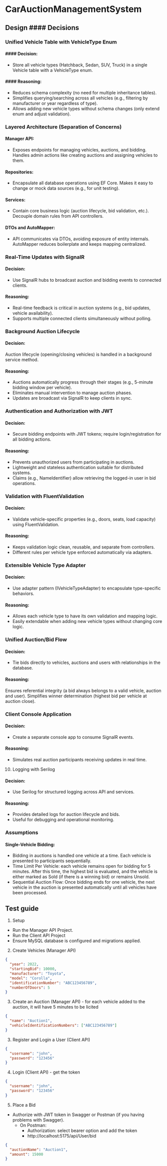 # CarAuctionManagementSystem

## Design #### Decisions
### Unified Vehicle Table with VehicleType Enum
#### #### Decision:
* Store all vehicle types (Hatchback, Sedan, SUV, Truck) in a single Vehicle table with a VehicleType enum.

#### #### Reasoning:
* Reduces schema complexity (no need for multiple inheritance tables).
* Simplifies querying/searching across all vehicles (e.g., filtering by manufacturer or year regardless of type).
* Allows adding new vehicle types without schema changes (only extend enum and adjust validation).

### Layered Architecture (Separation of Concerns)
#### Manager API:
* Exposes endpoints for managing vehicles, auctions, and bidding. Handles admin actions like creating auctions and assigning vehicles to them.
#### Repositories:
* Encapsulate all database operations using EF Core. Makes it easy to change or mock data sources (e.g., for unit testing).
#### Services:
* Contain core business logic (auction lifecycle, bid validation, etc.). Decouple domain rules from API controllers.
#### DTOs and AutoMapper:
* API communicates via DTOs, avoiding exposure of entity internals. AutoMapper reduces boilerplate and keeps mapping centralized.

### Real-Time Updates with SignalR
#### Decision:
* Use SignalR hubs to broadcast auction and bidding events to connected clients.

#### Reasoning:

* Real-time feedback is critical in auction systems (e.g., bid updates, vehicle availability).
* Supports multiple connected clients simultaneously without polling.

### Background Auction Lifecycle
#### Decision:
Auction lifecycle (opening/closing vehicles) is handled in a background service method.

#### Reasoning:

* Auctions automatically progress through their stages (e.g., 5-minute bidding window per vehicle).
* Eliminates manual intervention to manage auction phases.
* Updates are broadcast via SignalR to keep clients in sync.

### Authentication and Authorization with JWT
#### Decision:
* Secure bidding endpoints with JWT tokens; require login/registration for all bidding actions.
#### Reasoning:
* Prevents unauthorized users from participating in auctions.
* Lightweight and stateless authentication suitable for distributed systems.
* Claims (e.g., NameIdentifier) allow retrieving the logged-in user in bid operations.

### Validation with FluentValidation
#### Decision:
* Validate vehicle-specific properties (e.g., doors, seats, load capacity) using FluentValidation.
#### Reasoning:
* Keeps validation logic clean, reusable, and separate from controllers.
* Different rules per vehicle type enforced automatically via adapters.

### Extensible Vehicle Type Adapter
#### Decision:
* Use adapter pattern (IVehicleTypeAdapter) to encapsulate type-specific behaviors.

#### Reasoning:
* Allows each vehicle type to have its own validation and mapping logic.
* Easily extendable when adding new vehicle types without changing core logic.

### Unified Auction/Bid Flow
#### Decision:
* Tie bids directly to vehicles, auctions and users with relationships in the database.

#### Reasoning:

Ensures referential integrity (a bid always belongs to a valid vehicle, auction and user).
Simplifies winner determination (highest bid per vehicle at auction close).

### Client Console Application
#### Decision:
* Create a separate console app to consume SignalR events.
#### Reasoning:
* Simulates real auction participants receiving updates in real time.

10. Logging with Serilog
#### Decision:
* Use Serilog for structured logging across API and services.

#### Reasoning:
* Provides detailed logs for auction lifecycle and bids.
* Useful for debugging and operational monitoring.


### Assumptions
#### Single-Vehicle Bidding:

* Bidding in auctions is handled one vehicle at a time. Each vehicle is presented to participants sequentially.
* Time Limit Per Vehicle: each vehicle remains open for bidding for 5 minutes. After this time, the highest bid is evaluated, and the vehicle is either marked as Sold (if there is a winning bid) or remains Unsold.
* Sequential Auction Flow: Once bidding ends for one vehicle, the next vehicle in the auction is presented automatically until all vehicles have been processed.


## Test guide

1. Setup
* Run the Manager API Project.
* Run the Client API Project
* Ensure MySQL database is configured and migrations applied.

2. Create Vehicles (Manager API)

```json
{
  "year": 2022,
  "startingBid": 10000,
  "manufacturer": "Toyota",
  "model": "Corolla",
  "identificationNumber": "ABC123456789",
  "numberOfDoors": 5
}
```

3. Create an Auction (Manager API) - for each vehicle added to the auction, it will have 5 minutes to be licited

```json
{
  "name": "Auction1",
  "vehicleIdentificationNumbers": ["ABC123456789"]
}
```

3. Register and Login a User (Client API)

``` json
{
  "username": "john",
  "password": "123456"
}
```

4. Login (Client API) - get the token

``` json
{
  "username": "john",
  "password": "123456"
}
```

5. Place a Bid

* Authorize with JWT token in Swagger or Postman (if you having problems with Swagger).
    - On Postman:
        * Authorization: select bearer option and add the token
        * http://localhost:5175/api/User/bid

```json
{
  "auctionName": "Auction1",
  "amount": 15000
}
```